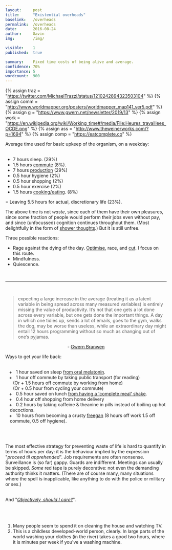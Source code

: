 ```yaml
---
layout:     post
title:      "Existential overheads"
baselink:   /overheads
permalink:  /overheads
date:       2016-08-24
author:     Gavin   
img:        /img/

visible:    1
published:  true

summary:    Fixed time costs of being alive and average.
confidence: 70%
importance: 5
wordcount:  900
---
```


{%	assign traz = "https://twitter.com/MichaelTrazzi/status/1210242894323503104"	%}
{%	assign comm = "http://www.worldmapper.org/posters/worldmapper_map141_ver5.pdf"		%}
{%	assign g = "https://www.gwern.net/newsletter/2019/13"		%}
{%	assign work = "https://en.wikipedia.org/wiki/Working_time#/media/File:Heures_travaillees_OCDE.png"		%}
{%	assign ass = "http://www.theweinerworks.com/?p=1694"		%}
{%	assign comp = "https://eatcomplete.co"	%}


Average time used for basic upkeep of the organism, on a weekday:<br><br>

<ul>
<li>7 hours sleep. (29%)</li>
<li>1.5 hours <a href="{{comm}}">commute</a> (8%).</li>
<li>7 hours <a href="{{work}}">production</a> (29%)</li>
<li>0.5 hour hygiene (2%)</li>
<li>0.5 hour shopping (2%)</li>
<li>0.5 hour exercise (2%)</li>
<li>1.5 hours <a href="http://www.statista.com/statistics/420719/time-spent-cooking-per-week-among-consumers-by-country">cooking/eating</a>. (8%)</li>
</ul>

= Leaving 5.5 hours for actual, discretionary life (23%).<br>


The above time is not <i>waste</i>, since each of them have their own pleasures, since some fraction of people would perform their jobs even without pay, and since (unfocussed) cognition continues throughout them. (Most delightfully in the form of <a href="http://showerthoughtsofficial.tumblr.com/">shower thoughts</a>.) But it is still unfree. 

Three possible reactions:

* Rage against the dying of the day. <a href="{{traz}}">Optimise</a>, race, and <a href="{{ass}}">cut</a>. I focus on this route.
* Mindfulness.
* Quiescence.

<br>

<hr />

<br>

> expecting a large increase in the average (treating it as a latent variable in being spread across many measured variables) is entirely missing the value of productivity. It’s not that one gets a lot done across every variable, but one gets done the important things. A day in which one tidies up, sends a lot of emails, goes to the gym, walks the dog, may be worse than useless, while an extraordinary day might entail 12 hours programming without so much as changing out of one’s pyjamas.

<center> - <a href="{{g}}">Gwern Branwen</a></center>


Ways to get your life back:<br><br>

<ul style="list-style: none;
   margin-left: 0;
   padding-left: 1em;
   text-indent: -1em;">
<li>&nbsp;&nbsp;&nbsp;+&nbsp;&nbsp; 1 hour saved on sleep <a href="https://www.gwern.net/Zeo#melatonin-analysis">from oral melatonin</a>.</li>
<li>&nbsp;&nbsp;&nbsp;+&nbsp;&nbsp; 1 hour off commute by taking public transport (for reading)</li>
<li>&nbsp;&nbsp;&nbsp;&nbsp;&nbsp;&nbsp;(Or + 1.5 hours off commute by working from home)</li>
<li>&nbsp;&nbsp;&nbsp;&nbsp;&nbsp;&nbsp;(Or + 0.5 hour from cycling your commute)</li>
<li>&nbsp;&nbsp;&nbsp;+&nbsp;&nbsp; 0.5 hour saved on lunch <a href="{{comp}}">from having a 'complete meal' shake</a>.</li>
<li>&nbsp;&nbsp;&nbsp;+&nbsp;&nbsp; 0.4 hour off shopping from home delivery</li>
<li>&nbsp;&nbsp;&nbsp;+&nbsp;&nbsp; 0.2 hours by taking caffeine & theanine in pills instead of boiling up hot decoctions.</li>
<li>&nbsp;&nbsp;&nbsp;+&nbsp;&nbsp; 10 hours from becoming a crusty <a href="https://en.wikipedia.org/wiki/Freeganism">freegan</a> (8 hours off work 1.5 off commute, 0.5 off hygiene).</li>
</ul><br><br>

The most effective strategy for preventing waste of life is hard to quantify in terms of hours per day: it is the behaviour implied by the expression "<i>proceed til apprehended</i>". Job requirements are often nonsense. Surveillance is (so far) gappy. Guards are indifferent. Meetings can usually be skipped. <i>Some</i> red tape is purely decorative: not even the demanding authority thinks it matters. (There are of course many, many situations where the spell is inapplicable, like anything to do with the police or military or sex.)<br><br>

And "<a href="http://xkcd.com/1205/"><i>Objectively, should I care?</i></a>".
<br><br><br><br>

<div class="footnotes">

<ol>
    <!-- 1 -->
    <li class="footnote" id="fn:1">
    	Many people seem to spend it on cleaning the house and watching TV.
    </li>
<!--  -->
    <li class="footnote" id="fn:2">
		This is a childless developed-world person, clearly. In large parts of the world washing your clothes (in the river) takes a good two hours, where it is minutes per week if you've a washing machine.     	
    </li>
</ol>
</div>


<br><br> <br><br>